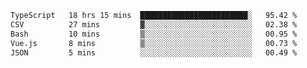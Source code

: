 <!--START_SECTION:waka-->

```txt
TypeScript   18 hrs 15 mins  ████████████████████████░   95.42 %
CSV          27 mins         ▓░░░░░░░░░░░░░░░░░░░░░░░░   02.38 %
Bash         10 mins         ▒░░░░░░░░░░░░░░░░░░░░░░░░   00.95 %
Vue.js       8 mins          ▒░░░░░░░░░░░░░░░░░░░░░░░░   00.73 %
JSON         5 mins          ░░░░░░░░░░░░░░░░░░░░░░░░░   00.49 %
```

<!--END_SECTION:waka-->